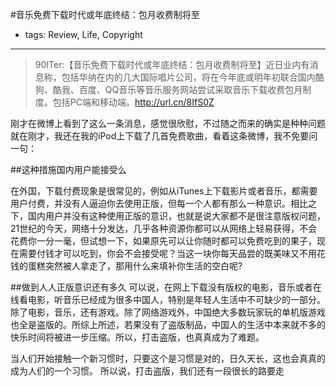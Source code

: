 #音乐免费下载时代或年底终结：包月收费制将至
- tags: Review, Life, Copyright

----

>90ITer:【音乐免费下载时代或年底终结：包月收费制将至】近日业内有消息称，包括华纳在内的几大国际唱片公司，将在今年底或明年初联合国内酷狗、酷我、百度、QQ音乐等音乐服务网站尝试采取音乐下载收费包月制度。包括PC端和移动端。http://url.cn/8IfS0Z

刚才在微博上看到了这么一条消息，感觉很欣慰，不过随之而来的确实是种种问题
就在刚才，我还在我的iPod上下载了几首免费歌曲，看着这条微博，我不免要问一句：

##这种措施国内用户能接受么

在外国，下载付费现象是很常见的，例如从iTunes上下载影片或者音乐，都需要用户付费，并没有人逼迫你去使用正版，但每一个人都有那么一种意识。相比之下，国内用户并没有这种使用正版的意识，也就是说大家都不是很注意版权问题，21世纪的今天，网络十分发达，几乎各种资源你都可以从网络上轻易获得，不会花费你一分一毫，但试想一下，如果原先可以让你随时都可以免费吃到的果子，现在需要付钱才可以吃到，你会不会接受呢？当这一块你每天品尝的既美味又不用花钱的蛋糕突然被人拿走了，那用什么来填补你生活的空白呢?

##做到人人正版意识还有多久
可以说，在网上下载没有版权的电影，音乐或者在线看电影，听音乐已经成为很多中国人，特别是年轻人生活中不可缺少的一部分。除了电影，音乐，还有游戏。除了网络游戏外，中国绝大多数玩家玩的单机版游戏也全是盗版的。所综上所述，若果没有了盗版制品，中国人的生活中本来就不多的快乐时间将被进一步压缩。所以，打击盗版，也真真成为了难题。

当人们开始接触一个新习惯时，只要这个是习惯是对的，日久天长，这也会真真的成为人们的一个习惯。
所以说，打击盗版，我们还有一段很长的路要走